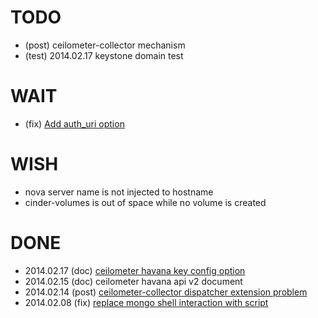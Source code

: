 # TODO
* (post) ceilometer-collector mechanism
* (test) 2014.02.17 keystone domain test

# WAIT
* (fix) [Add auth_uri option](https://review.openstack.org/#/c/73307/)

# WISH
* nova server name is not injected to hostname
* cinder-volumes is out of space while no volume is created

# DONE
* 2014.02.17 (doc) [ceilometer havana key config option](https://github.com/zqfan/openstack/blob/master/ceilometer/ceilometer-configuration-reference.md)
* 2014.02.15 (doc) ceilometer havana api v2 document
* 2014.02.14 (post) [ceilometer-collector dispatcher extension problem](http://zqfan.github.io/openstack/2014/02/14/no-fresh-data-has-been-collected-by-ceilometer/)
* 2014.02.08 (fix) [replace mongo shell interaction with script](https://review.openstack.org/#/c/71734/)
